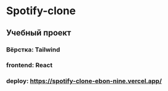 # Spotify-clone

## Учебный проект

### Вёрстка: Tailwind

### frontend: React

### deploy: https://spotify-clone-ebon-nine.vercel.app/
